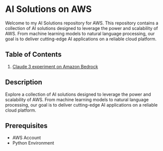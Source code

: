# AI Solutions on AWS

Welcome to my AI Solutions repository for AWS. This repository contains a collection of AI solutions designed to leverage the power and scalability of AWS. From machine learning models to natural language processing, our goal is to deliver cutting-edge AI applications on a reliable cloud platform.

## Table of Contents

1. [Claude 3 experiment on Amazon Bedrock](./claude-3-experiment/claud-3-experiment.ipynb)

## Description

Explore a collection of AI solutions designed to leverage the power and scalability of AWS. From machine learning models to natural language processing, our goal is to deliver cutting-edge AI applications on a reliable cloud platform.

## Prerequisites

- AWS Account
- Python Environment

